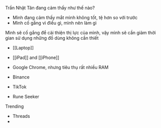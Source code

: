 Trần Nhật Tân đang cảm thấy như thế nào?
- Mình đang cảm thấy mắt mình không tốt, tệ hơn so với trước
- Mình cố gắng vì điều gì, mình nên làm gì

Mình sẽ cố gắng để cải thiện thị lực của mình, vậy mình sẽ cần giảm thời gian sử dụng những đồ dùng không cần thiết

- [[Laptop]]
- [[iPad]] and [[iPhone]]

- Google Chrome, nhưng tiêu thụ rất nhiều RAM

- Binance
- TikTok
- Rune Seeker

Trending

- Threads
- 